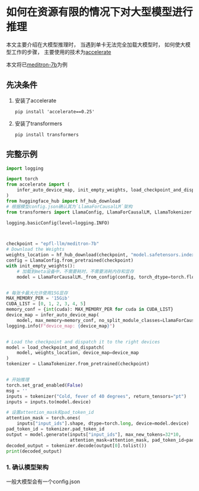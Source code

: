 # 如何在资源有限的情况下对大型模型进行推理

本文主要介绍在大模型推理时， 当遇到单卡无法完全加载大模型时， 如何使大模型工作的步骤， 主要使用的技术为[accelerate](https://huggingface.co/docs/accelerate/usage_guides/big_modeling)

本文将已[meditron-7b](https://huggingface.co/epfl-llm/meditron-7b/tree/main)为例

## 先决条件

1. 安装了accelerate

    ```shell
    pip install 'accelerate==0.25'
    ```

1. 安装了transformers
   
    ```
    pip install transformers
    ```

## 完整示例
```python
import logging

import torch
from accelerate import (
    infer_auto_device_map, init_empty_weights, load_checkpoint_and_dispatch
)
from huggingface_hub import hf_hub_download
# 根据模型config.json确认其为`LlamaForCausalLM`架构
from transformers import LlamaConfig, LlamaForCausalLM, LlamaTokenizer

logging.basicConfig(level=logging.INFO)



checkpoint = "epfl-llm/meditron-7b"
# Download the Weights
weights_location = hf_hub_download(checkpoint, "model.safetensors.index.json")
config = LlamaConfig.from_pretrained(checkpoint)
with init_empty_weights():
    # 加载到meta设备中，不需要耗时，不需要消耗内存和显存
    model = LlamaForCausalLM._from_config(config, torch_dtype=torch.float16)


# 每张卡最大允许使用15G显存
MAX_MEMORY_PER = '15Gib'
CUDA_LIST = [0, 1, 2, 3, 4, 5]
memory_conf = {int(cuda): MAX_MEMORY_PER for cuda in CUDA_LIST}
device_map = infer_auto_device_map(
    model, max_memory=memory_conf, no_split_module_classes=LlamaForCausalLM._no_split_modules)  # 自动划分每个层的设备
logging.info(F"device_map: {device_map}")


# Load the checkpoint and dispatch it to the right devices
model = load_checkpoint_and_dispatch(
    model, weights_location, device_map=device_map
)
tokenizer = LlamaTokenizer.from_pretrained(checkpoint)


# 开始推理
torch.set_grad_enabled(False)
msg = ''
inputs = tokenizer("Cold, fever of 40 degrees", return_tensors="pt")
inputs = inputs.to(model.device)

# 设置attention_mask和pad_token_id
attention_mask = torch.ones(
    inputs["input_ids"].shape, dtype=torch.long, device=model.device)
pad_token_id = tokenizer.pad_token_id
output = model.generate(inputs["input_ids"], max_new_tokens=32*10,
                        attention_mask=attention_mask, pad_token_id=pad_token_id)
decoded_output = tokenizer.decode(output[0].tolist())
print(decoded_output)

```

### 1. 确认模型架构

一般大模型会有一个config.json


